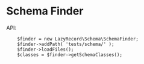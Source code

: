 Schema Finder
==============

API:

        $finder = new LazyRecord\Schema\SchemaFinder;
        $finder->addPath( 'tests/schema/' );
        $finder->loadFiles();
        $classes = $finder->getSchemaClasses();


